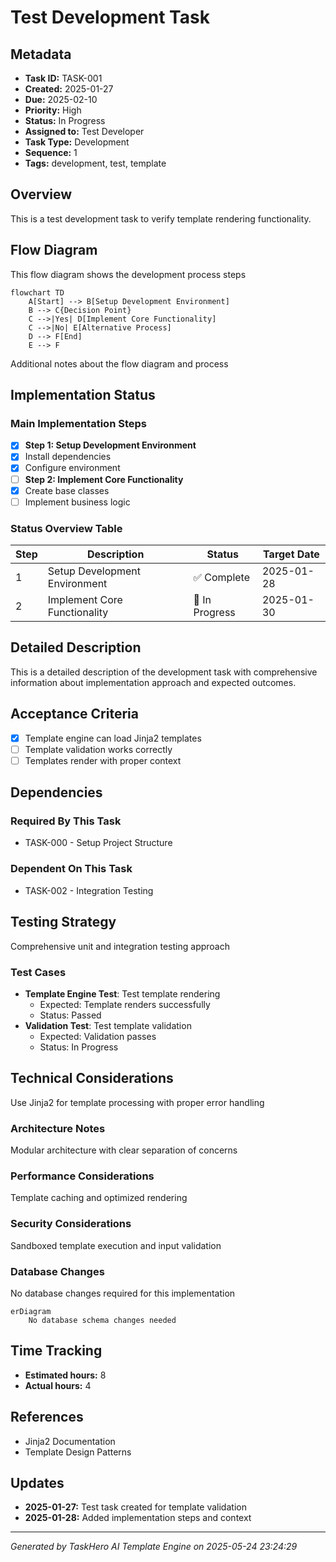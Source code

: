 

# Test Development Task

## Metadata
- **Task ID:** TASK-001
- **Created:** 2025-01-27
- **Due:** 2025-02-10
- **Priority:** High
- **Status:** In Progress
- **Assigned to:** Test Developer
- **Task Type:** Development
- **Sequence:** 1
- **Tags:** development, test, template
## Overview
This is a test development task to verify template rendering functionality.
## Flow Diagram
This flow diagram shows the development process steps

```mermaid
flowchart TD
    A[Start] --> B[Setup Development Environment]
    B --> C{Decision Point}
    C -->|Yes| D[Implement Core Functionality]
    C -->|No| E[Alternative Process]
    D --> F[End]
    E --> F
```

Additional notes about the flow diagram and process
## Implementation Status

### Main Implementation Steps
- [x] **Step 1: Setup Development Environment**
- [x] Install dependencies
- [x] Configure environment
- [ ] **Step 2: Implement Core Functionality**
- [x] Create base classes
- [ ] Implement business logic

### Status Overview Table
| Step | Description | Status | Target Date |
|------|-------------|--------|-------------|
| 1 | Setup Development Environment | ✅ Complete | 2025-01-28 |
| 2 | Implement Core Functionality | 🔄 In Progress | 2025-01-30 |

## Detailed Description
This is a detailed description of the development task with comprehensive information about implementation approach and expected outcomes.

## Acceptance Criteria
- [x] Template engine can load Jinja2 templates
- [ ] Template validation works correctly
- [ ] Templates render with proper context

## Dependencies
### Required By This Task
- TASK-000 - Setup Project Structure

### Dependent On This Task
- TASK-002 - Integration Testing

## Testing Strategy
Comprehensive unit and integration testing approach

### Test Cases
- **Template Engine Test**: Test template rendering
  - Expected: Template renders successfully
  - Status: Passed
- **Validation Test**: Test template validation
  - Expected: Validation passes
  - Status: In Progress

## Technical Considerations
Use Jinja2 for template processing with proper error handling

### Architecture Notes
Modular architecture with clear separation of concerns
### Performance Considerations
Template caching and optimized rendering
### Security Considerations
Sandboxed template execution and input validation
### Database Changes
No database changes required for this implementation

```mermaid
erDiagram
    No database schema changes needed
```
## Time Tracking
- **Estimated hours:** 8
- **Actual hours:** 4
## References
- Jinja2 Documentation
- Template Design Patterns

## Updates
- **2025-01-27:** Test task created for template validation
- **2025-01-28:** Added implementation steps and context

---
*Generated by TaskHero AI Template Engine on 2025-05-24 23:24:29* 